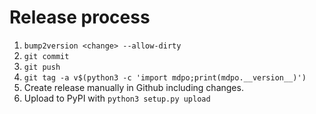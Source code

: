 # Release process

1. `bump2version <change> --allow-dirty`
2. `git commit`
3. `git push`
4. `git tag -a v$(python3 -c 'import mdpo;print(mdpo.__version__)')`
5. Create release manually in Github including changes.
6. Upload to PyPI with `python3 setup.py upload`